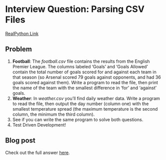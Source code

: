 # Interview Question: Parsing CSV Files

[RealPython Link](https://realpython.com/python-interview-problem-parsing-csv-files/)

## Problem

1. **Football**: The *football.csv* file contains the results from the English Premier League. The columns labeled 
‘Goals’ and ‘Goals Allowed’ contain the total number of goals scored for and against each team in that season 
(so Arsenal scored 79 goals against opponents, and had 36 goals scored against them). Write a program to read the file, 
then print the name of the team with the smallest difference in ‘for’ and ‘against’ goals.
1. **Weather**: In *weather.csv* you’ll find daily weather data. Write a program to read the file, then output the day 
number (column one) with the smallest temperature spread (the maximum temperature is the second column, the minimum 
the third column).
1. See if you can write the same program to solve both questions.
1. Test Driven Development!

## Blog post

Check out the full answer [here](http://www.realpython.com/blog/python/python-interview-problem-parsing-csv-files/#.U4pds5SwI7s).